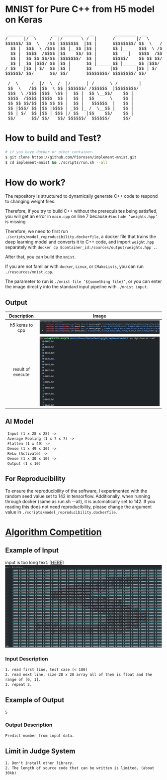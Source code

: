 # MNIST for Pure C++ from H5 model on Keras
<pre>
 ______  __       __  _______   __        ________  __       __  ________  __    __  ________      
/      |/  \     /  |/       \ /  |      /        |/  \     /  |/        |/  \  /  |/        |     
$$$$$$/ $$  \   /$$ |$$$$$$$  |$$ |      $$$$$$$$/ $$  \   /$$ |$$$$$$$$/ $$  \ $$ |$$$$$$$$/      
  $$ |  $$$  \ /$$$ |$$ |__$$ |$$ |      $$ |__    $$$  \ /$$$ |$$ |__    $$$  \$$ |   $$ |        
  $$ |  $$$$  /$$$$ |$$    $$/ $$ |      $$    |   $$$$  /$$$$ |$$    |   $$$$  $$ |   $$ |        
  $$ |  $$ $$ $$/$$ |$$$$$$$/  $$ |      $$$$$/    $$ $$ $$/$$ |$$$$$/    $$ $$ $$ |   $$ |        
 _$$ |_ $$ |$$$/ $$ |$$ |      $$ |_____ $$ |_____ $$ |$$$/ $$ |$$ |_____ $$ |$$$$ |   $$ |        
/ $$   |$$ | $/  $$ |$$ |      $$       |$$       |$$ | $/  $$ |$$       |$$ | $$$ |   $$ |        
$$$$$$/ $$/      $$/ $$/       $$$$$$$$/ $$$$$$$$/ $$/      $$/ $$$$$$$$/ $$/   $$/    $$/         

 /  \     /  |/  \  /  |/      | /      \ /        |
 $$  \   /$$ |$$  \ $$ |$$$$$$/ /$$$$$$  |$$$$$$$$/ 
 $$$  \ /$$$ |$$$  \$$ |  $$ |  $$ \__$$/    $$ |   
 $$$$  /$$$$ |$$$$  $$ |  $$ |  $$      \    $$ |   
 $$ $$ $$/$$ |$$ $$ $$ |  $$ |   $$$$$$  |   $$ |   
 $$ |$$$/ $$ |$$ |$$$$ | _$$ |_ /  \__$$ |   $$ |   
 $$ | $/  $$ |$$ | $$$ |/ $$   |$$    $$/    $$ |   
 $$/      $$/ $$/   $$/ $$$$$$/  $$$$$$/     $$/                                
</pre>

# How to build and Test?

```sh
# if you have docker or other container.
$ git clone https://github.com/Piorosen/implement-mnist.git
$ cd implement-mnist && ./scripts/run.sh --all
```

# How do work?

The repository is structured to dynamically generate C++ code to respond to changing weight files.

Therefore, if you try to build C++ without the prerequisites being satisfied, you will get an error in `main.cpp` on line 7 because `#include ‘weights.hpp’` is missing

Therefore, we need to first run `./scripts/model_reproducibility.dockerfile`, a docker file that trains the deep learning model and converts it to C++ code, and import `weight.hpp` separately with `docker cp $container_id:/sources/output/weights.hpp .`.

After that, you can build the `mnist`.

If you are not familiar with `docker`, `Linux`, or `CMakeLists`, you can run `./resources/mnist.cpp`.

The parameter to run is `./mnist file ‘${something file}’`, or you can enter the image directly into the standard input pipeline with `./mnist input`.

## Output

Description|Image
:---:|:---:
h5 keras to cpp|![](/resources/img2.png)
result of execute|![](/resources/img4.png)

## AI Model

```
 Input (1 x 28 x 28) -> 
 Average Pooling (1 x 7 x 7) ->
 Flatten (1 x 49) ->
 Dense (1 x 49 x 30) ->
 ReLu (Activate) ->
 Dense (1 x 30 x 10) ->
 Output (1 x 10) 
```

## For Reproducibility

To ensure the reproducibility of the software, I experimented with the random seed value set to 142 in tensorflow. Additionally, when running through docker (same as run.sh --all), it is automatically set to 142. If you reading this does not need reproducibility, please change the argument value in `./scripts/model_reproducibility.dockerfile`. 

# [Algorithm Competition](http://ascode.org/problem.php?id=1450)

## Example of Input

input is too long text. [[HERE]](/resources/example_input.txt)
![](/resources/img1.png)

### Input Description

```
1. read first line, test case (< 100)
2. read next line, size 28 x 28 array all of them is float and the range of [0, 1].
3. repeat 2.
```

## Example of Output

`5`

### Output Description

```
Predict number from input data.
```

## Limit in Judge System

```
1. Don't install other library.
2. The length of source code that can be written is limited. (about 30kb)
```

